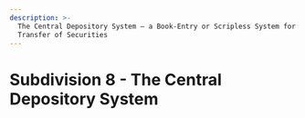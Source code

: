 ```yaml
---
description: >-
  The Central Depository System — a Book-Entry or Scripless System for the
  Transfer of Securities
---
```


# Subdivision 8 - The Central Depository System

